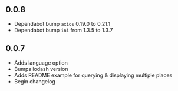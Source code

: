 ## 0.0.8

- Dependabot bump `axios` 0.19.0 to 0.21.1
- Dependabot bump `ini` from 1.3.5 to 1.3.7
## 0.0.7

- Adds language option
- Bumps lodash version
- Adds README example for querying & displaying multiple places
- Begin changelog
